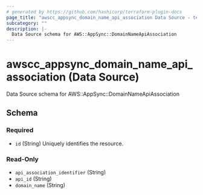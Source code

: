 ```yaml
---
# generated by https://github.com/hashicorp/terraform-plugin-docs
page_title: "awscc_appsync_domain_name_api_association Data Source - terraform-provider-awscc"
subcategory: ""
description: |-
  Data Source schema for AWS::AppSync::DomainNameApiAssociation
---
```


# awscc_appsync_domain_name_api_association (Data Source)

Data Source schema for AWS::AppSync::DomainNameApiAssociation



<!-- schema generated by tfplugindocs -->
## Schema

### Required

- `id` (String) Uniquely identifies the resource.

### Read-Only

- `api_association_identifier` (String)
- `api_id` (String)
- `domain_name` (String)


